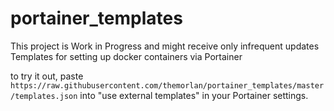 # portainer_templates
This project is Work in Progress and might receive only infrequent updates
Templates for setting up docker containers via Portainer

to try it out, paste `https://raw.githubusercontent.com/themorlan/portainer_templates/master/templates.json` into "use external templates" in your Portainer settings.
